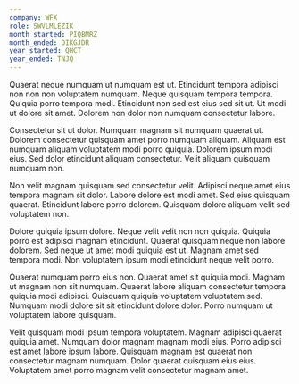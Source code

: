 ```yaml
---
company: WFX
role: SWVLMLEZIK
month_started: PIQBMRZ
month_ended: DIKGJDR
year_started: QHCT
year_ended: TNJQ
---
```


Quaerat neque numquam ut numquam est ut. Etincidunt tempora adipisci non non non voluptatem numquam. Neque quisquam tempora tempora. Quiquia porro tempora modi. Etincidunt non sed est eius sed sit ut. Ut modi ut dolore sit amet. Dolorem non dolor non numquam consectetur labore.

Consectetur sit ut dolor. Numquam magnam sit numquam quaerat ut. Dolorem consectetur quisquam amet porro numquam aliquam. Aliquam est numquam aliquam voluptatem modi porro quiquia. Dolorem ipsum modi eius. Sed dolor etincidunt aliquam consectetur. Velit aliquam quisquam numquam non.

Non velit magnam quisquam sed consectetur velit. Adipisci neque amet eius tempora magnam sit dolor. Labore dolore est modi amet. Sed eius quisquam quaerat. Etincidunt labore porro dolorem. Quisquam dolore aliquam velit sed voluptatem non.

Dolore quiquia ipsum dolore. Neque velit velit non non quiquia. Quiquia porro est adipisci magnam etincidunt. Quaerat quisquam neque non labore dolorem. Sed neque ut amet modi quiquia est ut. Magnam amet sed tempora modi. Non voluptatem ipsum modi etincidunt neque velit porro.

Quaerat numquam porro eius non. Quaerat amet sit quiquia modi. Magnam ut magnam non sit numquam. Quaerat labore aliquam consectetur tempora quiquia modi adipisci. Quisquam quiquia voluptatem voluptatem sed. Numquam modi dolore sit sit etincidunt dolore dolor. Porro numquam ut voluptatem labore quisquam.

Velit quisquam modi ipsum tempora voluptatem. Magnam adipisci quaerat quiquia amet. Numquam dolor magnam magnam modi eius. Porro adipisci est amet labore ipsum labore. Quisquam magnam est quaerat non consectetur magnam numquam. Dolor quaerat quisquam eius eius. Voluptatem amet porro magnam velit consectetur magnam amet.
    